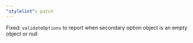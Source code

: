 ```yaml
---
"stylelint": patch
---
```


Fixed: `validateOptions` to report when secondary option object is an empty object or null

